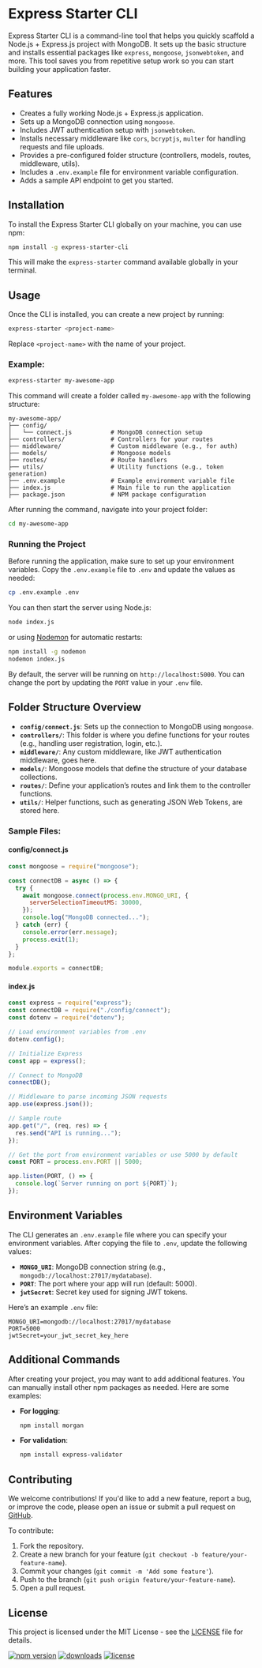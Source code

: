 # Express Starter CLI

Express Starter CLI is a command-line tool that helps you quickly scaffold a Node.js + Express.js project with MongoDB. It sets up the basic structure and installs essential packages like `express`, `mongoose`, `jsonwebtoken`, and more. This tool saves you from repetitive setup work so you can start building your application faster.

## Features

- Creates a fully working Node.js + Express.js application.
- Sets up a MongoDB connection using `mongoose`.
- Includes JWT authentication setup with `jsonwebtoken`.
- Installs necessary middleware like `cors`, `bcryptjs`, `multer` for handling requests and file uploads.
- Provides a pre-configured folder structure (controllers, models, routes, middleware, utils).
- Includes a `.env.example` file for environment variable configuration.
- Adds a sample API endpoint to get you started.

## Installation

To install the Express Starter CLI globally on your machine, you can use npm:

```bash
npm install -g express-starter-cli
```

This will make the `express-starter` command available globally in your terminal.

## Usage

Once the CLI is installed, you can create a new project by running:

```bash
express-starter <project-name>
```

Replace `<project-name>` with the name of your project.

### Example:

```bash
express-starter my-awesome-app
```

This command will create a folder called `my-awesome-app` with the following structure:

```
my-awesome-app/
├── config/
│   └── connect.js           # MongoDB connection setup
├── controllers/             # Controllers for your routes
├── middleware/              # Custom middleware (e.g., for auth)
├── models/                  # Mongoose models
├── routes/                  # Route handlers
├── utils/                   # Utility functions (e.g., token generation)
├── .env.example             # Example environment variable file
├── index.js                 # Main file to run the application
├── package.json             # NPM package configuration
```

After running the command, navigate into your project folder:

```bash
cd my-awesome-app
```

### Running the Project

Before running the application, make sure to set up your environment variables. Copy the `.env.example` file to `.env` and update the values as needed:

```bash
cp .env.example .env
```

You can then start the server using Node.js:

```bash
node index.js
```

or using [Nodemon](https://www.npmjs.com/package/nodemon) for automatic restarts:

```bash
npm install -g nodemon
nodemon index.js
```

By default, the server will be running on `http://localhost:5000`. You can change the port by updating the `PORT` value in your `.env` file.

## Folder Structure Overview

- **`config/connect.js`**: Sets up the connection to MongoDB using `mongoose`.
- **`controllers/`**: This folder is where you define functions for your routes (e.g., handling user registration, login, etc.).
- **`middleware/`**: Any custom middleware, like JWT authentication middleware, goes here.
- **`models/`**: Mongoose models that define the structure of your database collections.
- **`routes/`**: Define your application’s routes and link them to the controller functions.
- **`utils/`**: Helper functions, such as generating JSON Web Tokens, are stored here.

### Sample Files:

#### config/connect.js

```javascript
const mongoose = require("mongoose");

const connectDB = async () => {
  try {
    await mongoose.connect(process.env.MONGO_URI, {
      serverSelectionTimeoutMS: 30000,
    });
    console.log("MongoDB connected...");
  } catch (err) {
    console.error(err.message);
    process.exit(1);
  }
};

module.exports = connectDB;
```

#### index.js

```javascript
const express = require("express");
const connectDB = require("./config/connect");
const dotenv = require("dotenv");

// Load environment variables from .env
dotenv.config();

// Initialize Express
const app = express();

// Connect to MongoDB
connectDB();

// Middleware to parse incoming JSON requests
app.use(express.json());

// Sample route
app.get("/", (req, res) => {
  res.send("API is running...");
});

// Get the port from environment variables or use 5000 by default
const PORT = process.env.PORT || 5000;

app.listen(PORT, () => {
  console.log(`Server running on port ${PORT}`);
});
```

## Environment Variables

The CLI generates an `.env.example` file where you can specify your environment variables. After copying the file to `.env`, update the following values:

- **`MONGO_URI`**: MongoDB connection string (e.g., `mongodb://localhost:27017/mydatabase`).
- **`PORT`**: The port where your app will run (default: 5000).
- **`jwtSecret`**: Secret key used for signing JWT tokens.

Here’s an example `.env` file:

```plaintext
MONGO_URI=mongodb://localhost:27017/mydatabase
PORT=5000
jwtSecret=your_jwt_secret_key_here
```

## Additional Commands

After creating your project, you may want to add additional features. You can manually install other npm packages as needed. Here are some examples:

- **For logging**:
  ```bash
  npm install morgan
  ```
- **For validation**:
  ```bash
  npm install express-validator
  ```

## Contributing

We welcome contributions! If you'd like to add a new feature, report a bug, or improve the code, please open an issue or submit a pull request on [GitHub](https://github.com/yourusername/your-repo-name).

To contribute:

1. Fork the repository.
2. Create a new branch for your feature (`git checkout -b feature/your-feature-name`).
3. Commit your changes (`git commit -m 'Add some feature'`).
4. Push to the branch (`git push origin feature/your-feature-name`).
5. Open a pull request.

## License

This project is licensed under the MIT License - see the [LICENSE](LICENSE) file for details.

[![npm version](https://badge.fury.io/js/express-starter-cli.svg)](https://www.npmjs.com/package/express-starter-cli)
[![downloads](https://img.shields.io/npm/dm/express-starter-cli.svg)](https://www.npmjs.com/package/express-starter-cli)
[![license](https://img.shields.io/github/license/yourusername/your-repo-name)](https://github.com/yourusername/your-repo-name/blob/main/LICENSE)
